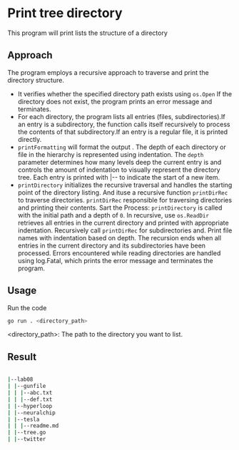 # Print tree directory

This program will print lists the structure of a directory

## Approach

The program employs a recursive approach to traverse and print the directory structure.

- It verifies whether the specified directory path exists using `os.Open` If the directory does not exist, the program prints an error message and terminates.
- For each directory, the program lists all entries (files, subdirectories).If an entry is a subdirectory, the function calls itself recursively to process the contents of that subdirectory.If an entry is a regular file, it is printed directly.
- `printFormatting` will format the output . The depth of each directory or file in the hierarchy is represented using indentation. The `depth` parameter determines how many levels deep the current entry is and controls the amount of indentation to visually represent the directory tree. Each entry is printed with |-- to indicate the start of a new item.
- `printDirectory` initializes the recursive traversal and handles the starting point of the directory listing. And ituse a recursive function `printDirRec` to traverse directories. `printDirRec` responsible for traversing directories and printing their contents. Sart the Process: `printDirectory` is called with the initial path and a depth of `0`. In recursive, use `os.ReadDir` retrieves all entries in the current directory and printed with appropriate indentation. Recursively call `printDirRec` for subdirectories and. Print file names with indentation based on depth. The recursion ends when all entries in the current directory and its subdirectories have been processed. Errors encountered while reading directories are handled using log.Fatal, which prints the error message and terminates the program.

## Usage

Run the code

```bash
go run . <directory_path>
```
<directory_path>: The path to the directory you want to list.

## Result
```bash

|--lab08
| |--gunfile
| | |--abc.txt
| | |--def.txt
| |--hyperloop
| |--neuralchip
| |--tesla
| | |--readme.md
| |--tree.go
| |--twitter

```